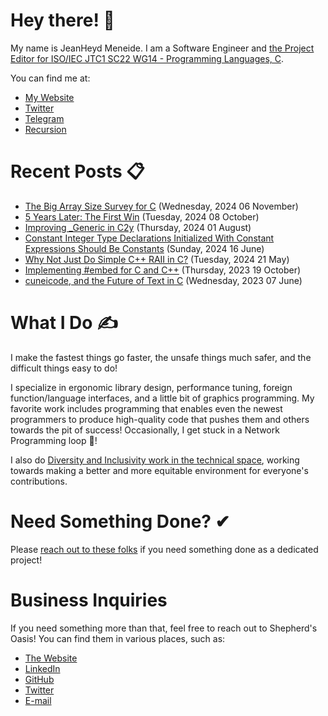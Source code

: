 # Hey there! 🎉

My name is JeanHeyd Meneide. I am a Software Engineer and [the Project Editor for ISO/IEC JTC1 SC22 WG14 - Programming Languages, C](http://www.open-std.org/jtc1/sc22/wg14/www/contacts).

You can find me at:

- [My Website](https://thephd.dev)
- [Twitter](https://twitter.com/__phantomderp)
- [Telegram](https://t.me/thephantomderp)
- [Recursion](https://github.com/ThePhD)
<!-- Gone! - [LinkedIn](https://www.linkedin.com/in/thephd)-->




# Recent Posts 📋

<!-- BLOG-POST-LIST:START -->
- [The Big Array Size Survey for C](https://thephd.dev/the-big-array-size-survey-for-c) (Wednesday, 2024 06 November)
- [5 Years Later: The First Win](https://thephd.dev/5-years-later-the-first-big-unicode-win-omg-yay) (Tuesday, 2024 08 October)
- [Improving _Generic in C2y](https://thephd.dev/improving-_generic-in-c2y) (Thursday, 2024 01 August)
- [Constant Integer Type Declarations Initialized With Constant Expressions Should Be Constants](https://thephd.dev/constant-integers-are-actually-constant-wow-finally-someones-writing-the-goddamn-paper-%F0%9F%99%84) (Sunday, 2024 16 June)
- [Why Not Just Do Simple C++ RAII in C?](https://thephd.dev/just-put-raii-in-c-bro-please-bro-just-one-more-destructor-bro-cmon-im-good-for-it) (Tuesday, 2024 21 May)
- [Implementing #embed for C and C++](https://thephd.dev/implementing-embed-c-and-c++) (Thursday, 2023 19 October)
- [cuneicode, and the Future of Text in C](https://thephd.dev/cuneicode-and-the-future-of-text-in-c) (Wednesday, 2023 07 June)

<!-- BLOG-POST-LIST:END -->




# What I Do ✍

I make the fastest things go faster, the unsafe things much safer, and the difficult things easy to do!

I specialize in ergonomic library design, performance tuning, foreign function/language interfaces, and a little bit of graphics programming. My favorite work includes programming that enables even the newest programmers to produce high-quality code that pushes them and others towards the pit of success! Occasionally, I get stuck in a Network Programming loop 💫!

I also do [Diversity and Inclusivity work in the technical space](https://www.youtube.com/watch?v=vaLKm9FE8oo), working towards making a better and more equitable environment for everyone's contributions.




# Need Something Done? ✔

Please [reach out to these folks](https://soasis.org/contact/opensource/) if you need something done as a dedicated project!




# Business Inquiries

If you need something more than that, feel free to reach out to Shepherd's Oasis! You can find them in various places, such as:

- [The Website](https://soasis.org)
- [LinkedIn](https://www.linkedin.com/company/shepherdsoasis/)
- [GitHub](https://github.com/soasis)
- [Twitter](https://twitter.com/ShepherdsOasis)
- [E-mail](mailto:inquiries@soasis.org)
